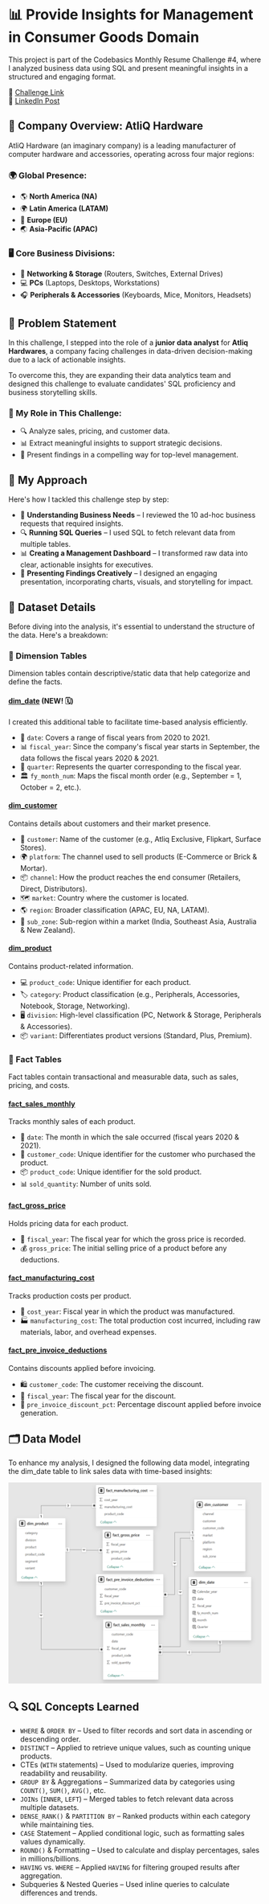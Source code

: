 # 📊 Provide Insights for Management in Consumer Goods Domain

This project is part of the Codebasics Monthly Resume Challenge #4, where I analyzed business data using SQL and present meaningful insights in a structured and engaging format.

📌 [Challenge Link](https://codebasics.io/challenge/codebasics-resume-project-challenge/7)   
🔗 [LinkedIn Post]()

## 🏢 Company Overview: AtliQ Hardware

AtliQ Hardware (an imaginary company) is a leading manufacturer of computer hardware and accessories, operating across four major regions:

### 🌍 Global Presence:

- 🌎 **North America (NA)**
- 🌍 **Latin America (LATAM)**
- 🏰 **Europe (EU)**
- 🌏 **Asia-Pacific (APAC)**

### 🖥️ Core Business Divisions:

- 🔗 **Networking & Storage** (Routers, Switches, External Drives)
- 💻 **PCs** (Laptops, Desktops, Workstations)
- 🎧 **Peripherals & Accessories** (Keyboards, Mice, Monitors, Headsets)

## 📝 Problem Statement

In this challenge, I stepped into the role of a **junior data analyst** for **Atliq Hardwares**, a company facing challenges in data-driven decision-making due to a lack of actionable insights.

To overcome this, they are expanding their data analytics team and designed this challenge to evaluate candidates' SQL proficiency and business storytelling skills.

### 🎯 My Role in This Challenge:

- 🔍 Analyze sales, pricing, and customer data.
- 📊 Extract meaningful insights to support strategic decisions.
- 🎥 Present findings in a compelling way for top-level management.

## 🎯 My Approach

Here's how I tackled this challenge step by step:
- 📄 **Understanding Business Needs** – I reviewed the 10 ad-hoc business requests that required insights.
- 🔍 **Running SQL Queries** – I used SQL to fetch relevant data from multiple tables.
- 📊 **Creating a Management Dashboard** – I transformed raw data into clear, actionable insights for executives.
- 🎥 **Presenting Findings Creatively** – I designed an engaging presentation, incorporating charts, visuals, and storytelling for impact.

## 📂 Dataset Details

Before diving into the analysis, it's essential to understand the structure of the data. Here's a breakdown:

### 🔹 Dimension Tables

Dimension tables contain descriptive/static data that help categorize and define the facts.

#### <ins>dim_date</ins> (NEW! 🗓️)

I created this additional table to facilitate time-based analysis efficiently.
- 📅 `date`: Covers a range of fiscal years from 2020 to 2021.
- 📊 `fiscal_year`: Since the company's fiscal year starts in September, the data follows the fiscal years 2020 & 2021.
- 📆 `quarter`: Represents the quarter corresponding to the fiscal year.
- 🏛️ `fy_month_num`: Maps the fiscal month order (e.g., September = 1, October = 2, etc.).

#### <ins>dim_customer</ins>

Contains details about customers and their market presence.
- 🏬 `customer`: Name of the customer (e.g., Atliq Exclusive, Flipkart, Surface Stores).
- 🌍 `platform`: The channel used to sell products (E-Commerce or Brick & Mortar).
- 📦 `channel`: How the product reaches the end consumer (Retailers, Direct, Distributors).
- 🗺️ `market`: Country where the customer is located.
- 🌎 `region`: Broader classification (APAC, EU, NA, LATAM).
- 🏢 `sub_zone`: Sub-region within a market (India, Southeast Asia, Australia & New Zealand).

#### <ins>dim_product</ins>

Contains product-related information.
- 💻 `product_code`: Unique identifier for each product.
- 🏷️ `category`: Product classification (e.g., Peripherals, Accessories, Notebook, Storage, Networking).
- 🖥️ `division`: High-level classification (PC, Network & Storage, Peripherals & Accessories).
- 📦 `variant`: Differentiates product versions (Standard, Plus, Premium).

### 🔹 Fact Tables

Fact tables contain transactional and measurable data, such as sales, pricing, and costs.

#### <ins>fact_sales_monthly</ins>

Tracks monthly sales of each product.
- 📅 `date`: The month in which the sale occurred (fiscal years 2020 & 2021).
- 🛒 `customer_code`: Unique identifier for the customer who purchased the product.
- 📦 `product_code`: Unique identifier for the sold product.
- 📊 `sold_quantity`: Number of units sold.

#### <ins>fact_gross_price</ins>

Holds pricing data for each product.
- 📆 `fiscal_year`: The fiscal year for which the gross price is recorded.
- 💰 `gross_price`: The initial selling price of a product before any deductions.

#### <ins>fact_manufacturing_cost</ins>

Tracks production costs per product.
- 📆 `cost_year`: Fiscal year in which the product was manufactured.
- 🏭 `manufacturing_cost`: The total production cost incurred, including raw materials, labor, and overhead expenses.

#### <ins>fact_pre_invoice_deductions</ins>

Contains discounts applied before invoicing.
- 🛍️ `customer_code`: The customer receiving the discount.
- 📅 `fiscal_year`: The fiscal year for the discount.
- 🔻 `pre_invoice_discount_pct`: Percentage discount applied before invoice generation.

## 🗂️ Data Model
To enhance my analysis, I designed the following data model, integrating the dim_date table to link sales data with time-based insights:

<p align="center">
    <img src='https://github.com/Arindam430/Ad_Hoc_Insights_SQL/blob/main/Resources/Data%20Model.png' height="400">
</p>

## 🔍 SQL Concepts Learned
- `WHERE` & `ORDER BY` – Used to filter records and sort data in ascending or descending order.
- `DISTINCT` – Applied to retrieve unique values, such as counting unique products.
- CTEs (`WITH` statements) – Used to modularize queries, improving readability and reusability.
- `GROUP BY` & Aggregations – Summarized data by categories using `COUNT()`, `SUM()`, `AVG()`, etc.
- `JOINs` (`INNER`, `LEFT`) – Merged tables to fetch relevant data across multiple datasets.
- `DENSE_RANK()` & `PARTITION BY` – Ranked products within each category while maintaining ties.
- `CASE` Statement – Applied conditional logic, such as formatting sales values dynamically.
- `ROUND()` & Formatting – Used to calculate and display percentages, sales in millions/billions.
- `HAVING` vs. `WHERE` – Applied `HAVING` for filtering grouped results after aggregation.
- Subqueries & Nested Queries – Used inline queries to calculate differences and trends.
